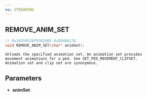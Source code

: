 ```yaml
---
ns: STREAMING
---
```

## REMOVE_ANIM_SET

```c
// 0x16350528F93024B3 0xD04A817A
void REMOVE_ANIM_SET(char* animSet);
```

```
Unloads the specified animation set. An animation set provides movement animations for a ped. See SET_PED_MOVEMENT_CLIPSET.  
Animation set and clip set are synonymous.  
```

## Parameters
* **animSet**: 

